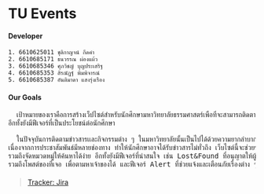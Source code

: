 # TU Events
#### Developer
    1. 6610625011 ชุติกาญจน์ กีดคำ
    2. 6610685171 ธนวรรณ ผ่องแผ้ว
    3. 6610685346 ศุภวิชญ์ บุญประเสริฐ
    4. 6610685353 สิรณัฏฐ์ พิมพิจารณ์
    5. 6610685387 อันติมาดา แสงรุ่งเรือง

#### Our Goals
<pre>
&emsp;&emsp;เป้าหมายของเราคือการสร้างเว็ปไซต์สำหรับนักศึกษามหาวิทยาลัยธรรมศาสตร์เพื่อที่จะสามารถติดตามข่าวสารและกิจกรรมต่าง ๆ 
อีกทั้งยังมีฟีเจอร์ที่เป็นประโยชน์ต่อนักศึกษา 
    
&emsp;&emsp;ในปัจจุบันการติดตามข่าวสารเเละกิจกรรมต่าง ๆ ในมหาวิทยาลัยนั้นเป็นไปได้ด้วยความยากลำบากในบางครั้ง 
เนื่องจากการประชาสัมพันธ์มีหลายช่องทาง ทำให้นักศึกษาอาจได้รับข่าวสารไม่ทั่วถึง เว็บไซต์นี้จะช่วยรวบรวมข่าวสารทุกอย่างไว้ในที่เดียว 
รวมถึงจัดหมวดหมู่ให้ค้นหาได้ง่าย อีกทั้งยังมีฟีเจอร์ที่น่าสนใจ เช่น Lost&Found ที่อนุญาตให้ผู้ใช้โพสต์ตามหาของที่หาย 
รวมถึงโพสต์ของที่เจอ เพื่อตามหาเจ้าของได้ และฟีเจอร์ Alert ที่ช่วยแจ้งและเตือนภัยเรื่องต่าง ๆ เช่น ไฟดับ, ทำถนน, พบบุคคลน่าสงสัย ฯลฯ 
</pre>

####
> [Tracker: Jira](https://webtuevents.atlassian.net/jira/software/projects/SCRUM/boards/1?atlOrigin=eyJpIjoiYmRhMmQ3ZTQ4Yzc5NDkxZmIwZTFmMzE1ZjdiMmJkMDMiLCJwIjoiaiJ9)
